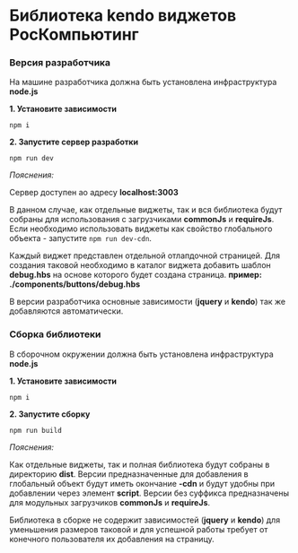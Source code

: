 # Библиотека kendo виджетов РосКомпьютинг

### Версия разработчика

На машине разработчика должна быть установлена инфраструктура **node.js**

**1. Установите зависимости**

`npm i`

**2. Запустите сервер разработки**

`npm run dev`

_Пояснения:_

Сервер доступен ао адресу **localhost:3003** 

В данном случае, как отдельные виджеты, так и вся библиотека будут собраны для использования с загрузчиками **commonJs** и **requireJs**.
Если необходимо использовать виджеты как свойство глобального объекта - запустите `npm run dev-cdn`. 

Каждый виджет представлен отдельной отлапдочной страницей.
Для создания таковой необходимо в каталог виджета добавить шаблон **debug.hbs** на основе которого будет создана страница.
**пример: ./components/buttons/debug.hbs**

В версии разработчика основные зависимости (**jquery** и **kendo**) так же добавляются автоматически.

### Сборка библиотеки

В сборочном окружении должна быть установлена инфраструктура **node.js**

**1. Установите зависимости**

`npm i`

**2. Запустите сборку**

`npm run build`


_Пояснения:_

Как отдельные виджеты, так и полная библиотека будут собраны в директорию **dist**.
Версии предназначенные для добавления в глобальный объект будут иметь окончание **-cdn** и будут удобны при добавлении через элемент **script**.
Версии без суффикса предназначены для модульных загрузчиков **commonJs** и **requireJs**.

Библиотека в сборке не содержит зависимостей (**jquery** и **kendo**) для уменьшения размеров таковой и для успешной работы требует от конечного пользователя их добавления на страницу.









 



